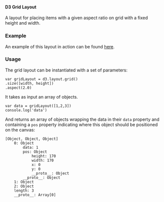#### D3 Grid Layout ####

A layout for placing items with a given aspect ratio on grid with a fixed
height and width.

### Example ###

An example of this layout in action can be found [here](emptypipes.org/xxx).

### Usage ###

The grid layout can be instantiated with a set of parameters:

    var gridLayout = d3.layout.grid()
    .size([width, height])
    .aspect(2.0)

It takes as input an array of objects.

    var data = gridLayout([1,2,3])
    console.log('data')

And returns an array of objects wrapping the data in their `data` property
and containing a `pos` property indicating where this object should be
positioned on the canvas:

    [Object, Object, Object]
        0: Object
            data: 1
            pos: Object
                height: 170
                width: 170
                x: 0
                y: 0
                __proto__: Object
            __proto__: Object
        1: Object
        2: Object
        length: 3
        __proto__: Array[0]
